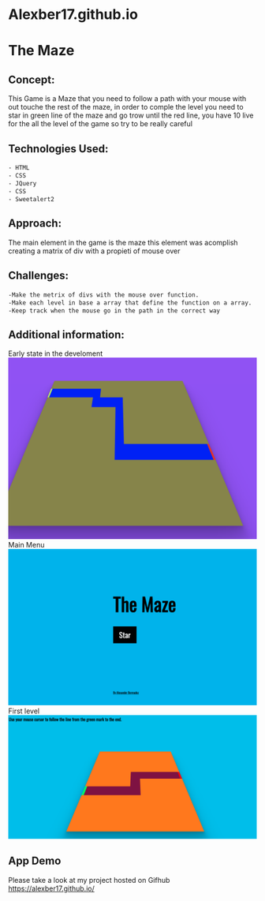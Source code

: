 # Alexber17.github.io
# The Maze
## Concept: 
This Game is a Maze that you need to follow a path with your mouse with out touche the rest of the maze, in order to comple the level you need to star in green line of the maze and go trow until the red line, you have 10 live for the all the level of the game so try to be really careful 
## Technologies Used:
    - HTML
    - CSS
    - JQuery 
    - CSS 
    - Sweetalert2
## Approach: 
The main element in the game is the maze this element was acomplish creating a matrix of div with a propieti of mouse over 
## Challenges: 
    -Make the metrix of divs with the mouse over function.
    -Make each level in base a array that define the function on a array.
    -Keep track when the mouse go in the path in the correct way 
## Additional information:
Early state in the develoment
![](img/1.png)
Main Menu
![](img/2.png)
First level
![](img/3.png)
## App Demo 
Please take a look at my project hosted on Gifhub
https://alexber17.github.io/

